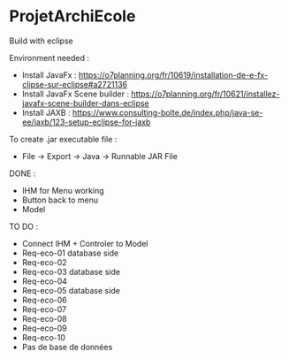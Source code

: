# ProjetArchiEcole

Build with eclipse

Environment needed : 
  - Install JavaFx : https://o7planning.org/fr/10619/installation-de-e-fx-clipse-sur-eclipse#a2721136 
  - Install JavaFx Scene builder : https://o7planning.org/fr/10621/installez-javafx-scene-builder-dans-eclipse
  - Install JAXB : https://www.consulting-bolte.de/index.php/java-se-ee/jaxb/123-setup-eclipse-for-jaxb

To create .jar executable file : 
 - File -> Export -> Java -> Runnable JAR File

DONE :
 - IHM for Menu working 
 - Button back to menu 
 - Model 

TO DO :
  - Connect IHM + Controler to Model
  - Req-eco-01 database side
  - Req-eco-02
  - Req-eco-03 database side
  - Req-eco-04
  - Req-eco-05 database side
  - Req-eco-06
  - Req-eco-07
  - Req-eco-08
  - Req-eco-09
  - Req-eco-10
  - Pas de base de données

  
